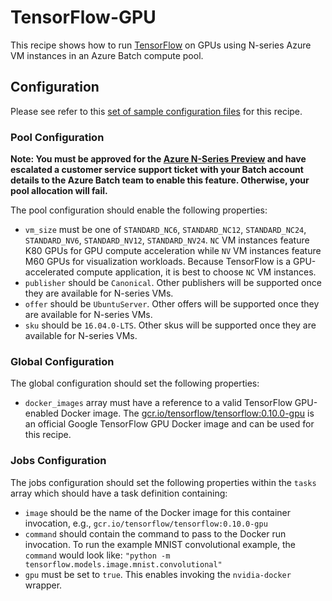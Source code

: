 # TensorFlow-GPU
This recipe shows how to run [TensorFlow](https://www.tensorflow.org/) on GPUs
using N-series Azure VM instances in an Azure Batch compute pool.

## Configuration
Please see refer to this [set of sample configuration files](./config) for
this recipe.

### Pool Configuration
**Note: You must be approved for the
[Azure N-Series Preview](http://gpu.azure.com/) and have escalated a
customer service support ticket with your Batch account details to the Azure
Batch team to enable this feature. Otherwise, your pool allocation will fail.**

The pool configuration should enable the following properties:
* `vm_size` must be one of `STANDARD_NC6`, `STANDARD_NC12`, `STANDARD_NC24`,
`STANDARD_NV6`, `STANDARD_NV12`, `STANDARD_NV24`. `NC` VM instances feature
K80 GPUs for GPU compute acceleration while `NV` VM instances feature
M60 GPUs for visualization workloads. Because TensorFlow is a GPU-accelerated
compute application, it is best to choose `NC` VM instances.
* `publisher` should be `Canonical`. Other publishers will be supported
once they are available for N-series VMs.
* `offer` should be `UbuntuServer`. Other offers will be supported once they
are available for N-series VMs.
* `sku` should be `16.04.0-LTS`. Other skus will be supported once they are
available for N-series VMs.

### Global Configuration
The global configuration should set the following properties:
* `docker_images` array must have a reference to a valid TensorFlow GPU-enabled
Docker image. The
[gcr.io/tensorflow/tensorflow:0.10.0-gpu](https://www.tensorflow.org/versions/r0.10/get_started/os_setup.html#docker-installation)
is an official Google TensorFlow GPU Docker image and can be used for this
recipe.

### Jobs Configuration
The jobs configuration should set the following properties within the `tasks`
array which should have a task definition containing:
* `image` should be the name of the Docker image for this container invocation,
e.g., `gcr.io/tensorflow/tensorflow:0.10.0-gpu`
* `command` should contain the command to pass to the Docker run invocation.
To run the example MNIST convolutional example, the `command` would look like:
`"python -m tensorflow.models.image.mnist.convolutional"`
* `gpu` must be set to `true`. This enables invoking the `nvidia-docker`
wrapper.
